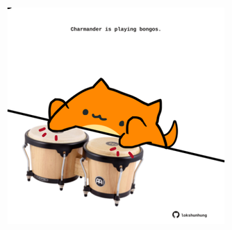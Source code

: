 <!-- built at 21/08/2022, 15:00:54 UTC -->
<p align="center">
  <img width="500" height="500" src="./ReadmeImage.svg">
</p>
